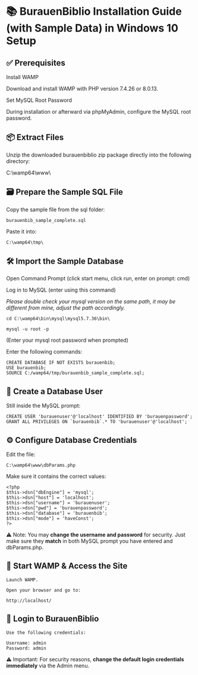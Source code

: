 # 📚 BurauenBiblio Installation Guide (with Sample Data) in Windows 10 Setup

## ✅ Prerequisites

Install WAMP

Download and install WAMP with PHP version 7.4.26 or 8.0.13.

Set MySQL Root Password

During installation or afterward via phpMyAdmin, configure the MySQL root password.

## 📦 Extract Files

Unzip the downloaded burauenbiblio zip package directly into the following directory:

C:\wamp64\www\

## 🗃️ Prepare the Sample SQL File

Copy the sample file from the sql folder:

    burauenbib_sample_complete.sql

Paste it into:

    C:\wamp64\tmp\

## 🛠️ Import the Sample Database

Open Command Prompt (click start menu, click run, enter on prompt: cmd)

Log in to MySQL (enter using this command)

*Please double check your mysql version on the same path, it may be different from mine, adjust the path accordingly.*

    cd C:\wamp64\bin\mysql\mysql5.7.36\bin\

    mysql -u root -p

(Enter your mysql root password when prompted)

Enter the following commands:

    CREATE DATABASE IF NOT EXISTS burauenbib;
    USE burauenbib;
    SOURCE C:/wamp64/tmp/burauenbib_sample_complete.sql;

## 👤 Create a Database User

Still inside the MySQL prompt:

    CREATE USER 'burauenuser'@'localhost' IDENTIFIED BY 'burauenpassword';
    GRANT ALL PRIVILEGES ON `burauenbib`.* TO 'burauenuser'@'localhost';

## ⚙️ Configure Database Credentials

Edit the file:

    C:\wamp64\www\dbParams.php

Make sure it contains the correct values:

    <?php
    $this->dsn["dbEngine"] = 'mysql';
    $this->dsn["host"] = 'localhost';
    $this->dsn["username"] = 'burauenuser';
    $this->dsn["pwd"] = 'burauenpassword';
    $this->dsn["database"] = 'burauenbib';
    $this->dsn["mode"] = 'haveConst';
    ?>

⚠️ Note: You may **change the username and password** for security. Just make sure they **match** in both MySQL prompt you have entered and dbParams.php.

## 🚀 Start WAMP & Access the Site

    Launch WAMP.

    Open your browser and go to:

    http://localhost/

## 🔐 Login to BurauenBiblio

    Use the following credentials:

    Username: admin
    Password: admin

⚠️ Important: For security reasons, **change the default login credentials immediately** via the Admin menu.